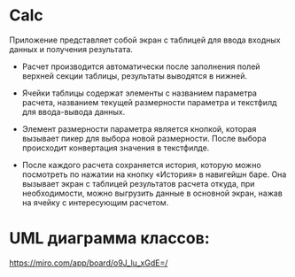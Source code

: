 # Calc
	
Приложение представляет собой экран с таблицей для ввода входных данных и получения результата. 

 - Расчет производится автоматически после заполнения полей верхней секции таблицы, результаты выводятся в нижней.

 - Ячейки таблицы содержат элементы с названием параметра расчета, названием текущей размерности параметра и текстфилд для ввода-вывода данных.
	
 - Элемент размерности параметра является кнопкой, которая вызывает пикер для выбора новой размерности. После выбора происходит конвертация значения в текстфилде.
	
 - После каждого расчета сохраняется история, которую можно посмотреть по нажатии на кнопку «История» в навигейшн баре. Она вызывает экран с таблицей результатов расчета откуда, при необходимости, можно выгрузить данные в основной экран, нажав на ячейку с интересующим расчетом.
  
# UML диаграмма классов:
https://miro.com/app/board/o9J_lu_xGdE=/
